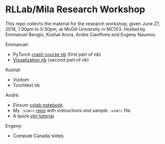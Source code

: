 # RLLab/Mila Research Workshop
This repo collects the material for the research workshop, given June 27, 2018, 1:30pm to 5:30pm, at McGill University in MC103. Hosted by Emmanuel Bengio, Kushal Arora, Andre Cianflone and Evgeny Naumov.

Emmanuel:
- PyTorch [crash course nb](pytorch-pyplot-intro.ipynb) (first part of nb)
- [Visualization nb](pytorch-pyplot-intro.ipynb) (second part of nb)

Kushal:
- Vizdom
- Torchtext nb

Andre:
- Einsum [colab notebook](https://colab.research.google.com/drive/1MJDZm-ST1pNZiz1aXT-z7KS_u_j3P4F7)
- My `.vimrc` [repo](https://github.com/andrecianflone/vimrc) with instructions and sample `.vimrc` file
- A quick [vim tutorial](https://github.com/andrecianflone/vimrc/blob/master/vim_tutorial.md)

Evgeny:
- Compute Canada slides

